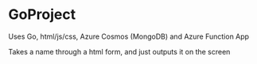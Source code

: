 # GoProject

Uses Go, html/js/css, Azure Cosmos (MongoDB) and Azure Function App

Takes a name through a html form, and just outputs it on the screen